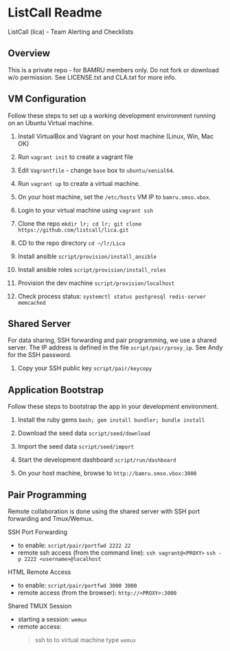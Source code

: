 # ListCall Readme

ListCall (lica) - Team Alerting and Checklists

## Overview

This is a private repo - for BAMRU members only.  Do not fork or download w/o
permission.  See LICENSE.txt and CLA.txt for more info.

## VM Configuration

Follow these steps to set up a working development environment running on an
Ubuntu Virtual machine.

1. Install VirtualBox and Vagrant on your host machine (Linux, Win, Mac OK)

2. Run `vagrant init` to create a vagrant file

3. Edit `Vagrantfile` - change `base` box to `ubuntu/xenial64`.

4. Run `vagrant up` to create a virtual machine.

5. On your host machine, set the `/etc/hosts` VM IP to `bamru.smso.vbox`.

6. Login to your virtual machine using `vagrant ssh`

7. Clone the repo `mkdir lr; cd lr; git clone https://github.com/listcall/lica.git`

8. CD to the repo directory `cd ~/lr/Lica`

9. Install ansible `script/provision/install_ansible`

10. Install ansible roles `script/provision/install_roles`

11. Provision the dev machine `script/provision/localhost`

12. Check process status: `systemctl status postgresql redis-server memcached`

## Shared Server

For data sharing, SSH forwarding and pair programming, we use a shared server.
The IP address is defined in the file `script/pair/proxy_ip`.  See Andy for the
SSH password.

1. Copy your SSH public key `script/pair/keycopy` 

## Application Bootstrap

Follow these steps to bootstrap the app in your development environment.

1. Install the ruby gems `bash; gem install bundler; bundle install`

2. Download the seed data `script/seed/download` 

3. Import the seed data `script/seed/import` 

4. Start the development dashboard `script/run/dashboard`

5. On your host machine, browse to `http://bamru.smso.vbox:3000`

## Pair Programming

Remote collaboration is done using the shared server with SSH port forwarding
and Tmux/Wemux.

SSH Port Forwarding

- to enable: `script/pair/portfwd 2222 22`
- remote ssh access (from the command line): 
    `ssh vagrant@<PROXY>`
    `ssh -p 2222 <username>@localhost`

HTML Remote Access

- to enable: `script/pair/portfwd 3000 3000`
- remote access (from the browser): `http://<PROXY>:3000`

Shared TMUX Session

- starting a session: `wemux`
- remote access:
    > ssh to to virtual machine
    > type `wemux`

